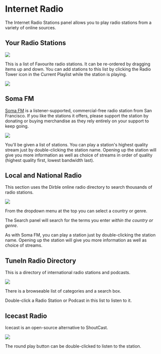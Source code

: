 # Internet Radio

The Internet Radio Stations panel allows you to play radio stations from a variety of online sources.

## Your Radio Stations

![](images/yourradio.png)

This is a list of Favourite radio stations. It can be re-ordered by dragging items up and down. You can add stations to this list by clicking the Radio Tower icon in the Current Playlist while the station is playing.

![](images/yourradio2.png)

## Soma FM

[Soma FM](https://somafm.com/) is a listener-supported, commercial-free radio station from San Francisco. If you like the stations it offers, please support the station by donating or buying merchandise as they rely entirely on your support to keep going.

![](images/somafm.png)

You'll be given a list of stations. You can play a station's highest quality stream just by double-clicking the station name. Opening up the station will give you more information as well as choice of streams in order of quality (highest quality first, lowest bandwidth last).

## Local and National Radio

This section uses the Dirble online radio directory to search thousands of radio stations.

![](images/natradio.png)

From the dropdown menu at the top you can select a country or genre.

The Search panel will search for the terms you enter *within the country or genre*.

As with Soma FM, you can play a station just by double-clicking the station name. Opening up the station will give you more information as well as choice of streams.

## TuneIn Radio Directory

This is a directory of international radio stations and podcasts.

![](images/tunein.png)

There is a browseable list of categories and a search box.

Double-click a Radio Station or Podcast in this list to listen to it.

## Icecast Radio

Icecast is an open-source alternative to ShoutCast.

![](images/icecast.png)

The round play button can be double-clicked to listen to the station.
